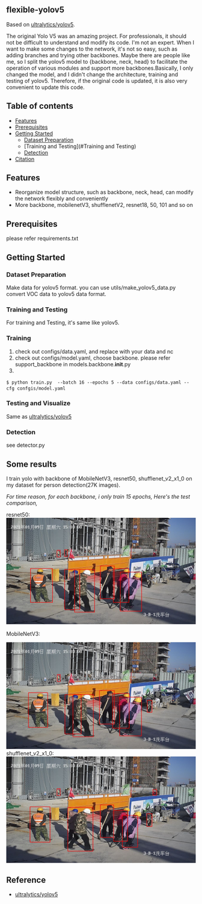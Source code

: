 ## flexible-yolov5

Based on [ultralytics/yolov5](https://github.com/ultralytics/yolov5).

The original Yolo V5 was an amazing project. For professionals, it should not be difficult to understand and modify its code. I'm not an expert. When I want to make some changes to the network, it's not so easy, such as adding branches and trying other backbones. Maybe there are people like me, so I split the yolov5 model to {backbone, neck, head} to facilitate the operation of various modules and support more backbones.Basically, I only changed the model, and I didn't change the architecture, training and testing of yolov5. Therefore, if the original code is updated, it is also very convenient to update this code.
## Table of contents
* [Features](#features)
* [Prerequisites](#prerequisites)
* [Getting Started](#getting-started)
    * [Dataset Preparation](#dataset-preparation)
    * [Training and Testing](#Training and Testing)
    * [Detection](#Detection)
* [Citation](#citation)


## Features
- Reorganize model structure, such as backbone, neck, head, can modify the network flexibly and conveniently
- More backbone, mobilenetV3, shufflenetV2, resnet18, 50, 101 and so on


## Prerequisites

please refer requirements.txt

## Getting Started

### Dataset Preparation

Make data for yolov5 format. you can use utils/make_yolov5_data.py convert VOC data to yolov5 data format.

### Training and Testing

For training and Testing, it's same like yolov5.

### Training

1. check out configs/data.yaml, and replace with your data and nc
2. check out configs/model.yaml, choose backbone. please refer support_backbone in models.backbone.__init__.py
3. 
```shell script
$ python train.py  --batch 16 --epochs 5 --data configs/data.yaml --cfg confgis/model.yaml
```

### Testing and Visualize
Same as [ultralytics/yolov5](https://github.com/ultralytics/yolov5)


### Detection

see detector.py

## Some results

I train yolo with backbone of  MobileNetV3, resnet50, shufflenet_v2_x1_0 on my dataset for person detection(27K images).

*For time reason, for each backbone, i only train 15 epochs, Here's the test comparison,*

resnet50:
![](images/resnet50.jpg)

MobileNetV3:

![](images/moblienetv3.jpg)
shufflenet_v2_x1_0:
![](images/shufflenet.jpg)


## Reference

* [ultralytics/yolov5](https://github.com/ultralytics/yolov5)